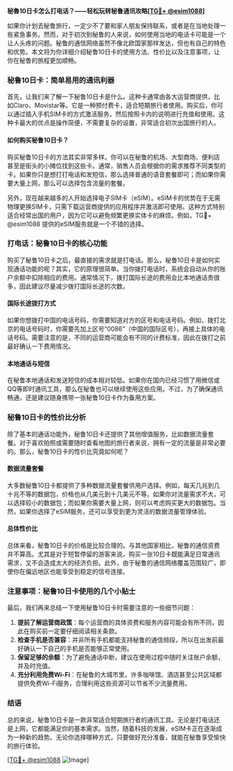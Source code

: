 **秘魯10日卡怎么打电话？——轻松玩转秘鲁通讯攻略[[TG💪+ @esim1088](https://t.me/s/esim1088)]**

如果你计划去秘鲁旅行，一定少不了要和家人朋友保持联系，或者是在当地处理一些紧急事务。然而，对于初次到秘鲁的人来说，如何使用当地的电话卡可能是一个让人头疼的问题。秘鲁的通信网络虽然不像北欧国家那样发达，但也有自己的特色和优势。本文将为你详细介绍秘鲁10日卡的使用方法、性价比以及注意事项，让你在秘鲁的旅程更加顺畅。

### 秘鲁10日卡：简单易用的通讯利器

首先，让我们来了解一下秘鲁10日卡是什么。这种卡通常由各大运营商提供，比如Claro、Movistar等。它是一种预付费卡，适合短期旅行者使用。购买后，你可以通过插入手机SIM卡的方式激活服务，然后按照卡内的说明进行充值和使用。这种卡最大的优点是操作简便，不需要复杂的设置，非常适合初次出国旅行的人。

#### 如何购买秘鲁10日卡？

购买秘鲁10日卡的方法其实非常多样。你可以在秘鲁的机场、大型商场、便利店甚至是街头的小摊位找到这些卡。通常，销售人员会根据你的需求推荐不同类型的卡。如果你只是想打打电话和发短信，那么选择普通的语音套餐即可；而如果你需要大量上网，那么可以选择包含流量的套餐。

另外，现在越来越多的人开始选择电子SIM卡（eSIM）。eSIM卡的优势在于无需物理更换SIM卡，只需下载运营商提供的应用程序并激活即可使用。这种方式特别适合经常出国的用户，因为它可以避免频繁更换实体卡的麻烦。例如，TG💪+ @esim1088 提供的eSIM服务就是一个不错的选择。

### 打电话：秘鲁10日卡的核心功能

购买了秘鲁10日卡之后，最直接的需求就是打电话。那么，秘鲁10日卡是如何实现通话功能的呢？其实，它的原理很简单。当你拨打电话时，系统会自动从你的账户余额中扣除相应的费用。通常情况下，拨打国际长途的费用会比本地通话贵很多，因此建议尽量减少拨打国际长途的次数。

#### 国际长途拨打方式

如果你想拨打中国的电话号码，你需要知道对方的区号和电话号码。例如，拨打北京的电话号码时，你需要先加上区号“0086”（中国的国际区号），再接上具体的电话号码。需要注意的是，不同的运营商可能会有不同的计费标准，因此在拨打之前最好确认一下费用情况。

#### 本地通话与短信

在秘鲁本地通话和发送短信的成本相对较低。如果你在国内已经习惯了用微信或QQ等即时通讯工具，那么在秘鲁也可以继续使用这些应用。不过，为了确保通讯畅通，还是建议随身携带一张秘鲁10日卡作为备用方案。

### 秘鲁10日卡的性价比分析

除了基本的通话功能外，秘鲁10日卡还提供了其他增值服务，比如数据流量套餐。对于喜欢拍照或需要随时查看地图的旅行者来说，拥有一定的流量是非常必要的。那么，秘鲁10日卡的性价比究竟如何呢？

#### 数据流量套餐

大多数秘鲁10日卡都提供了多种数据流量套餐供用户选择。例如，每天几兆到几十兆不等的数据包，价格也从几美元到十几美元不等。如果你对流量需求不大，可以选择较小的数据包；而如果你需要大量上网，则可以考虑购买更大的数据包。当然，如果你选择了eSIM服务，还可以享受到更为灵活的数据流量管理体验。

#### 总体性价比

总体来看，秘鲁10日卡的价格是比较合理的。与其他国家相比，秘鲁的通信资费并不算高。尤其是对于短暂停留的游客来说，购买一张10日卡既能满足日常通讯需求，又不会造成太大的经济负担。此外，由于秘鲁的通信网络覆盖范围较广，即使你在偏远地区也能享受到稳定的信号连接。

### 注意事项：秘鲁10日卡使用的几个小贴士

最后，我们再来总结一下使用秘鲁10日卡时需要注意的一些细节问题：

1. **提前了解运营商政策**：每个运营商的具体资费和服务内容可能会有所不同，因此在购买前一定要仔细阅读相关条款。
2. **检查手机是否兼容**：并非所有手机都能支持秘鲁的通信频段，所以在出发前最好确认一下自己的手机是否能够正常使用。
3. **保留足够的余额**：为了避免通话中断，建议在使用过程中随时关注账户余额，并及时充值。
4. **充分利用免费Wi-Fi**：在秘鲁的大城市里，许多咖啡馆、酒店甚至公共区域都提供免费Wi-Fi服务，合理利用这些资源可以节省不少流量费用。

### 结语

总的来说，秘鲁10日卡是一款非常适合短期旅行者的通讯工具。无论是打电话还是上网，它都能满足你的基本需求。当然，随着科技的发展，eSIM卡正在逐渐成为一种新的趋势。无论你选择哪种方式，只要做好充分准备，就能在秘鲁享受愉快的旅行体验。

[[TG💪+ @esim1088](https://t.me/s/esim1088) ![Image](https://i.postimg.cc/4NQfJmqS/Snipaste-2025-05-13-00-14-12.png)]